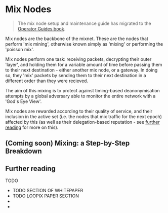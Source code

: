 # Mix Nodes

> The mix node setup and maintenance guide has migrated to the [Operator Guides book](TO_DO).

Mix nodes are the backbone of the mixnet. These are the nodes that perform 'mix mining', otherwise known simply as 'mixing' or performing the 'poisson mix'. 

Mix nodes perform one task: receiving packets, decrypting their outer 'layer', and holding them for a variable amount of time before passing them to their next destination - either another mix node, or a gateway. In doing so, they 'mix' packets by sending them to their next destination in a different order than they were recieved.

The aim of this mixing is to protect against timing-based deanonymisation attempts by a global adversary able to monitor the entire network with a 'God's Eye View'. 

Mix nodes are rewarded according to their quality of service, and their inclusion in the active set (i.e. the nodes that mix traffic for the next epoch) affected by this (as well as their delegation-based reputation - see [further reading](#further-reading) for more on this). 

## (Coming soon) Mixing: a Step-by-Step Breakdown

## Further reading
TODO 
* TODO SECTION OF WHITEPAPER
* TODO LOOPIX PAPER SECTION 
* <LINK TO CODEBASE> 
* <ANY VIDEOS>
